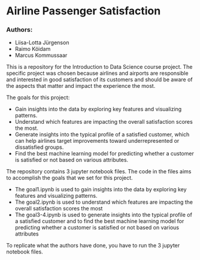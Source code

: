 # Airline Passenger Satisfaction

### Authors:
- Liisa-Lotta Jürgenson
- Raimo Köidam
- Marcus Kommussaar

This is a repository for the Introduction to Data Science course project. The specific project
was chosen because airlines and airports are responsible and interested in good satisfaction of its
customers and should be aware of the aspects that matter and impact the experience the most.

The goals for this project:
- Gain insights into the data by exploring key features and visualizing patterns.
- Understand which features are impacting the overall satisfaction scores the most.
- Generate insights into the typical profile of a satisfied customer, which can help airlines target improvements toward underrepresented or dissatisfied groups.
- Find the best machine learning model for predicting whether a customer is satisfied or not based on various attributes.

The repository contains 3 jupyter notebook files. The code in the files aims to accomplish the goals that we set for this project.
- The goal1.ipynb is used to gain insights into the data by exploring key features and visualizing patterns.
- The goal2.ipynb is used to understand which features are impacting the overall satisfaction scores the most
- The goal3-4.ipynb is used to generate insights into the typical profile of a satisfied customer and to find the best machine learning model for predicting whether a customer is satisfied or not based on various attributes

To replicate what the authors have done, you have to run the 3 jupyter notebook files.
